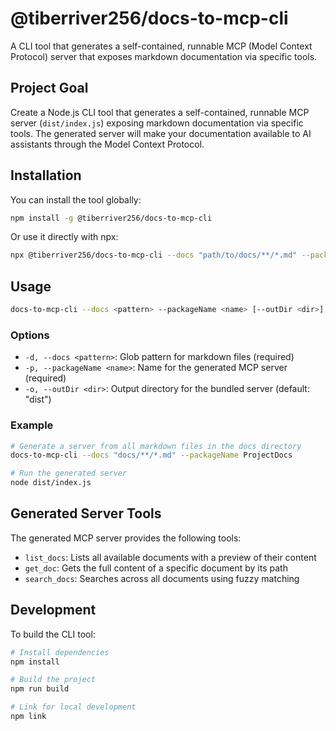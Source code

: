 # @tiberriver256/docs-to-mcp-cli

A CLI tool that generates a self-contained, runnable MCP (Model Context Protocol) server that exposes markdown documentation via specific tools.

## Project Goal

Create a Node.js CLI tool that generates a self-contained, runnable MCP server (`dist/index.js`) exposing markdown documentation via specific tools. The generated server will make your documentation available to AI assistants through the Model Context Protocol.

## Installation

You can install the tool globally:

```bash
npm install -g @tiberriver256/docs-to-mcp-cli
```

Or use it directly with npx:

```bash
npx @tiberriver256/docs-to-mcp-cli --docs "path/to/docs/**/*.md" --packageName MyDocsServer
```

## Usage

```bash
docs-to-mcp-cli --docs <pattern> --packageName <name> [--outDir <dir>]
```

### Options

- `-d, --docs <pattern>`: Glob pattern for markdown files (required)
- `-p, --packageName <name>`: Name for the generated MCP server (required)
- `-o, --outDir <dir>`: Output directory for the bundled server (default: "dist")

### Example

```bash
# Generate a server from all markdown files in the docs directory
docs-to-mcp-cli --docs "docs/**/*.md" --packageName ProjectDocs

# Run the generated server
node dist/index.js
```

## Generated Server Tools

The generated MCP server provides the following tools:

- `list_docs`: Lists all available documents with a preview of their content
- `get_doc`: Gets the full content of a specific document by its path
- `search_docs`: Searches across all documents using fuzzy matching

## Development

To build the CLI tool:

```bash
# Install dependencies
npm install

# Build the project
npm run build

# Link for local development
npm link
```
